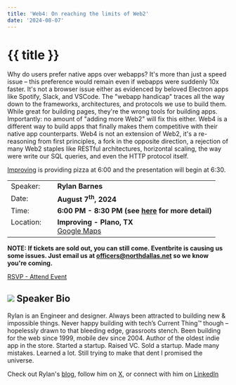 ```yaml
---
title: 'Web4: On reaching the limits of Web2'
date: '2024-08-07'
---
```

# {{ title }}

Why do users prefer native apps over webapps?  It's more than just a speed issue – this preference would remain even if webapps were suddenly 10x faster.  It's not a browser issue either as evidenced by beloved Electron apps like Spotify, Slack, and VSCode.  The "webapp handicap" traces all the way down to the frameworks, architectures, and protocols we use to build them.  While great for building pages, they're the wrong tools for building apps.  Importantly: no amount of "adding more Web2" will fix this either.  Web4 is a different way to build apps that finally makes them competitive with their native app counterparts.  Web4 is not an extension of Web2, it's a re-reasoning from first principles, a fork in the opposite direction, a rejection of many Web2 staples like RESTful architectures, horizontal scaling, the way were write our SQL queries, and even the HTTP protocol itself.

[Improving](https://improving.com/) is providing pizza at 6:00 and the presentation will begin at 6:30.

<table>
<tbody>
<tr><td>Speaker:</td><td>&nbsp;</td><td><b>Rylan Barnes</b></td></tr>
<tr><td>Date:</td><td>&nbsp;</td><td><b>August 7<sup>th</sup>, 2024</b></td></tr>
<tr><td valign="top">Time:</td><td>&nbsp;</td><td><b>6:00 PM - 8:30 PM (see <a title="Location" href="/contact/">here</a> for more detail)</b></td></tr>
<tr><td valign="top">Location:</td><td>&nbsp;</td><td><b>Improving - Plano, TX</b><br><a title="Google" target="_blank" href="https://g.page/improving-dallas?share">Google Maps</a></td></tr>
</tbody>
</table>

**NOTE: If tickets are sold out, you can still come. Eventbrite is causing us some issues. Just email us at officers@northdallas.net so we know you're coming.**

[RSVP - Attend Event](https://www.eventbrite.com/e/web4-on-reaching-the-limits-of-web2-tickets-977187623487?aff=oddtdtcreator)

## ![](/assets/img/icons/speakerbioicon.png) Speaker Bio

Rylan is an Engineer and designer.  Always been attracted to building new & impossible things.  Never happy building with tech’s Current Thing™ though – hopelessly drawn to that bleeding edge, grassroots stench.  Been building for the web since 1999, mobile dev since 2004.  Author of the oldest indie app in the store.  Started a startup.  Raised VC.  Sold a startup. Made many mistakes. Learned a lot. Still trying to make that dent I promised the universe.

Check out Rylan's [blog](https://rylan.io/), follow him on [X](https://x.com/schmylan), or connect with him on [LinkedIn](https://linkedin.com/in/rylanbarnes)